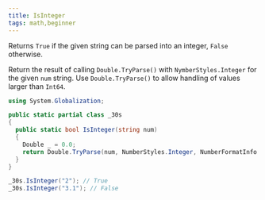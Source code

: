 ```yaml
---
title: IsInteger
tags: math,beginner
---
```


Returns `True` if the given string can be parsed into an integer, `False` otherwise.

Return the result of calling `Double.TryParse()` with `NymberStyles.Integer` for the given `num` string.
Use `Double.TryParse()` to allow handling of values larger than `Int64`.

```csharp
using System.Globalization;

public static partial class _30s 
{
  public static bool IsInteger(string num) 
  {
    Double _ = 0.0;
    return Double.TryParse(num, NumberStyles.Integer, NumberFormatInfo.CurrentInfo, out _);
  }
}
```

```csharp
_30s.IsInteger("2"); // True
_30s.IsInteger("3.1"); // False
```
